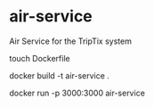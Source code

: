 # air-service
Air Service for the TripTix system

touch Dockerfile

docker build -t air-service .

docker run -p 3000:3000 air-service